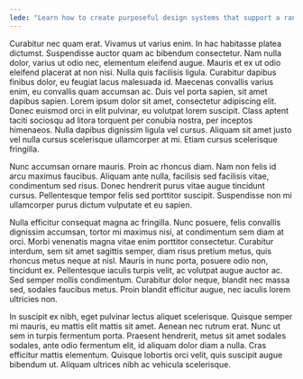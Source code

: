 ```yaml
---
lede: "Learn how to create purposeful design systems that support a range of brand expression."
---
```


Curabitur nec quam erat. Vivamus ut varius enim. In hac habitasse platea dictumst. Suspendisse auctor quam ac bibendum consectetur. Nam nulla dolor, varius ut odio nec, elementum eleifend augue. Mauris et ex ut odio eleifend placerat at non nisi. Nulla quis facilisis ligula. Curabitur dapibus finibus dolor, eu feugiat lacus malesuada id. Maecenas convallis varius enim, eu convallis quam accumsan ac. Duis vel porta sapien, sit amet dapibus sapien. Lorem ipsum dolor sit amet, consectetur adipiscing elit. Donec euismod orci in elit pulvinar, eu volutpat lorem suscipit. Class aptent taciti sociosqu ad litora torquent per conubia nostra, per inceptos himenaeos. Nulla dapibus dignissim ligula vel cursus. Aliquam sit amet justo vel nulla cursus scelerisque ullamcorper at mi. Etiam cursus scelerisque fringilla.

Nunc accumsan ornare mauris. Proin ac rhoncus diam. Nam non felis id arcu maximus faucibus. Aliquam ante nulla, facilisis sed facilisis vitae, condimentum sed risus. Donec hendrerit purus vitae augue tincidunt cursus. Pellentesque tempor felis sed porttitor suscipit. Suspendisse non mi ullamcorper purus dictum vulputate et eu sapien.

Nulla efficitur consequat magna ac fringilla. Nunc posuere, felis convallis dignissim accumsan, tortor mi maximus nisi, at condimentum sem diam at orci. Morbi venenatis magna vitae enim porttitor consectetur. Curabitur interdum, sem sit amet sagittis semper, diam risus pretium metus, quis rhoncus metus neque at nisl. Mauris in nunc porta, posuere odio non, tincidunt ex. Pellentesque iaculis turpis velit, ac volutpat augue auctor ac. Sed semper mollis condimentum. Curabitur dolor neque, blandit nec massa sed, sodales faucibus metus. Proin blandit efficitur augue, nec iaculis lorem ultricies non.

In suscipit ex nibh, eget pulvinar lectus aliquet scelerisque. Quisque semper mi mauris, eu mattis elit mattis sit amet. Aenean nec rutrum erat. Nunc ut sem in turpis fermentum porta. Praesent hendrerit, metus sit amet sodales sodales, ante odio fermentum elit, id aliquam dolor diam a nulla. Cras efficitur mattis elementum. Quisque lobortis orci velit, quis suscipit augue bibendum ut. Aliquam ultrices nibh ac vehicula scelerisque. 
